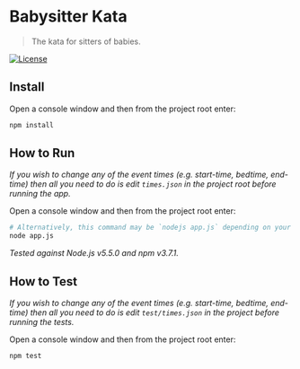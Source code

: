 Babysitter Kata
===============
> The kata for sitters of babies.

[![License][img-license]](LICENSE.md)

Install
-------
Open a console window and then from the project root enter:

```sh
npm install
```

How to Run
----------
_If you wish to change any of the event times (e.g. start-time, bedtime, end-time)
then all you need to do is edit `times.json` in the project root before running
the app._

Open a console window and then from the project root enter:

```sh
# Alternatively, this command may be `nodejs app.js` depending on your OS or Node.js install.
node app.js
```

_Tested against Node.js v5.5.0 and npm v3.7.1._

How to Test
-----------
_If you wish to change any of the event times (e.g. start-time, bedtime, end-time)
then all you need to do is edit `test/times.json` in the project before running
the tests._

Open a console window and then from the project root enter:

```sh
npm test
```

[img-license]: https://img.shields.io/github/license/jbenner-radham/babysitter-kata.svg
